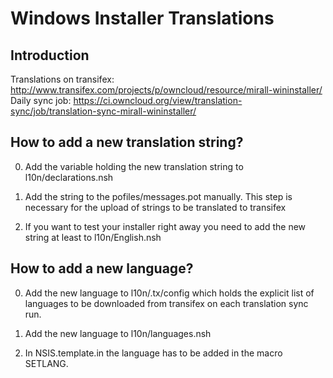 # Windows Installer Translations

## Introduction

Translations on transifex: http://www.transifex.com/projects/p/owncloud/resource/mirall-wininstaller/
Daily sync job: https://ci.owncloud.org/view/translation-sync/job/translation-sync-mirall-wininstaller/

## How to add a new translation string?

0. Add the variable holding the new translation string to l10n/declarations.nsh

1. Add the string to the pofiles/messages.pot manually. This step is necessary
for the upload of strings to be translated to transifex

2. If you want to test your installer right away you need to add the new string
at least to l10n/English.nsh


## How to add a new language?

0. Add the new language to l10n/.tx/config which holds the explicit list of
languages to be downloaded from transifex on each translation sync run.

1. Add the new language to l10n/languages.nsh

2. In NSIS.template.in the language has to be added in the macro SETLANG.

